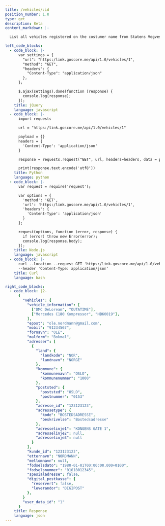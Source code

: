 ```yaml
---
title: /vehicles/:id
position_number: 1.0
type: get
description: Beta
content_markdown: |-

  List all vehicles registered on the costumer name from Statens Vegvesen

left_code_blocks:
  - code_block: |-
      var settings = {
        "url": "https:/link.goscore.me/api/1.0/vehicles/1",
        "method": "GET",
        "headers": {
          "Content-Type": "application/json"
        },
      };

      $.ajax(settings).done(function (response) {
        console.log(response);
      });
    title: jQuery
    language: javascript
  - code_block: |-
      import requests

      url = "https:/link.goscore.me/api/1.0/vehicles/1"

      payload = {}
      headers = {
        'Content-Type': 'application/json'
      }

      response = requests.request("GET", url, headers=headers, data = payload)

      print(response.text.encode('utf8'))
    title: Python
    language: python
  - code_block: |-
      var request = require('request');

      var options = {
        'method': 'GET',
        'url': 'https:/link.goscore.me/api/1.0/vehicles/1',
        'headers': {
          'Content-Type': 'application/json'
        }
      };

      request(options, function (error, response) {
        if (error) throw new Error(error);
        console.log(response.body);
      });
    title: Node.js
    language: javascript
  - code_block: |-
      curl --location --request GET 'https:/link.goscore.me/api/1.0/vehicles/1' \
      --header 'Content-Type: application/json'
    title: Curl
    language: bash

right_code_blocks:
  - code_block: |2-
      {
        "vehicles": {
          "vehicle_information": [
            ["DMC DeLorean", "OUTATIME"],
            ["Mercedes C180 Kompressor", "HB60019"],
          ],
          "epost": "ole.nordmann@gmail.com",
          "mobil": "91234567",
          "fornavn": "OLE",
          "malform": "Bokmal",
          "adresser": [
            {
              "land": {
                "landkode": "NOR",
                "landnavn": "NORGE"
              },
              "kommune": {
                "kommunenavn": "OSLO",
                "kommunenummer": "1000"
              },
              "poststed": {
                "poststed": "OSLO",
                "postnummer": "0153"
              },
              "adresse_id": "123123123",
              "adressetype": {
                "kode": "BOSTEDSADRESSE",
                "beskrivelse": "Bostedsadresse"
              },
              "adresselinje1": "KONGENS GATE 1",
              "adresselinje2": null,
              "adresselinje3": null
            }
          ],
          "kunde_id": "123123123",
          "etternavn": "NORDMANN",
          "mellomnavn": null,
          "fodselsdato": "1980-01-01T00:00:00.000+0100",
          "fodselsnummer": "01018012345",
          "spesialadresse": false,
          "digital_postkasse": {
            "reservert": false,
            "leverandor": "DIGIPOST"
          },
        }
        "user_data_id": "1"
      }
    title: Response
    language: json
---
```

